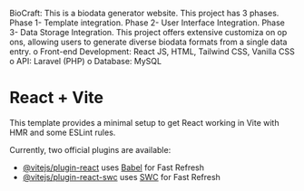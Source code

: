 BioCraft: This is a biodata generator website. This project has 3 phases. Phase 1- Template 
integration. Phase 2- User Interface Integration. Phase 3- Data Storage Integration. 
This project offers extensive customiza on op ons, allowing users to generate diverse 
biodata formats from a single data entry. 
o Front-end Development: React JS, HTML, Tailwind CSS, Vanilla CSS 
o API: Laravel (PHP) 
o Database: MySQL



# React + Vite

This template provides a minimal setup to get React working in Vite with HMR and some ESLint rules.

Currently, two official plugins are available:

- [@vitejs/plugin-react](https://github.com/vitejs/vite-plugin-react/blob/main/packages/plugin-react/README.md) uses [Babel](https://babeljs.io/) for Fast Refresh
- [@vitejs/plugin-react-swc](https://github.com/vitejs/vite-plugin-react-swc) uses [SWC](https://swc.rs/) for Fast Refresh
